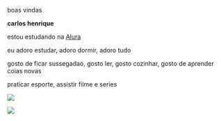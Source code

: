 boas vindas

**carlos henrique**

estou estudando na [Alura](https://cursos.alura.com.br/loginForm?srsltid=AfmBOorU-BpbzWoTRKypknwc7GrTZLKVjMqwD6xRXU283ygOB8OICIQ4)


eu adoro estudar, adoro dormir, adoro tudo

gosto de ficar sussegadao, gosto ler, gosto cozinhar, gosto de aprender coias novas

praticar esporte, assistir filme e series


![](https://media.tenor.com/dDyK9BklUh4AAAAM/super-victor-svu-comics.gif)


![](https://media.tenor.com/MCBkr6dWLkUAAAAM/corinthians-rodrigo-garro.gif)




